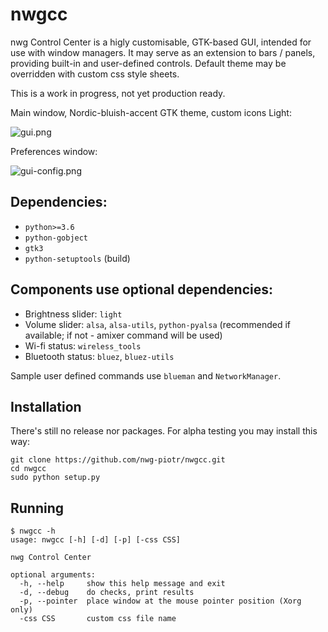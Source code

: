 # nwgcc
nwg Control Center is a higly customisable, GTK-based GUI, intended for use with window managers. 
It may serve as an extension to bars / panels, providing built-in and user-defined controls. 
Default theme may be overridden with custom css style sheets.

This is a work in progress, not yet production ready.

Main window, Nordic-bluish-accent GTK theme, custom icons Light:

![gui.png](https://scrot.cloud/images/2020/12/02/2020-12-02_022723.png)

Preferences window:

![gui-config.png](https://scrot.cloud/images/2020/11/30/2020-11-30_224038.png)

## Dependencies: 
- `python>=3.6`
- `python-gobject`
- `gtk3`
- `python-setuptools` (build)

## Components use optional dependencies:
- Brightness slider: `light`
- Volume slider: `alsa`, `alsa-utils`, `python-pyalsa` (recommended if available; if not - amixer command will be used)
- Wi-fi status: `wireless_tools`
- Bluetooth status: `bluez`, `bluez-utils`

Sample user defined commands use `blueman` and `NetworkManager`.

## Installation

There's still no release nor packages. For alpha testing you may install this way:

```text
git clone https://github.com/nwg-piotr/nwgcc.git
cd nwgcc
sudo python setup.py
```

## Running

```text
$ nwgcc -h
usage: nwgcc [-h] [-d] [-p] [-css CSS]

nwg Control Center

optional arguments:
  -h, --help     show this help message and exit
  -d, --debug    do checks, print results
  -p, --pointer  place window at the mouse pointer position (Xorg only)
  -css CSS       custom css file name
```